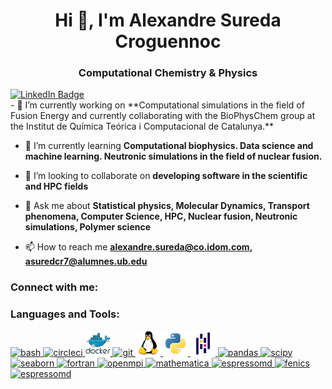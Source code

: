 <h1 align="center">Hi 👋, I'm Alexandre Sureda Croguennoc</h1>
<h3 align="center">Computational Chemistry & Physics</h3>

<div id="badges">
  <a href="https://www.linkedin.com/in/alexandre-sureda-croguennoc-28a03b161">
    <img src="https://img.shields.io/badge/LinkedIn-blue?style=for-the-badge&logo=linkedin&logoColor=white" alt="LinkedIn Badge"/>
  </a>
</div>
- 🔭 I’m currently working on **Computational simulations in the field of Fusion Energy and currently collaborating with the BioPhysChem group at the Institut de Química Teórica i Computacional de Catalunya.**

- 🌱 I’m currently learning **Computational biophysics. Data science and machine learning. Neutronic simulations in the field of nuclear fusion.**

- 👯 I’m looking to collaborate on **developing software in the scientific and HPC fields**

- 💬 Ask me about **Statistical physics, Molecular Dynamics, Transport phenomena, Computer Science, HPC, Nuclear fusion, Neutronic simulations, Polymer science**

- 📫 How to reach me **alexandre.sureda@co.idom.com, asuredcr7@alumnes.ub.edu**

<h3 align="left">Connect with me:</h3>
<p align="left">
</p>

<h3 align="left">Languages and Tools:</h3>
<p align="left"> 
  <a href="https://www.gnu.org/software/bash/" target="_blank" rel="noreferrer"> 
    <img src="https://www.vectorlogo.zone/logos/gnu_bash/gnu_bash-icon.svg" alt="bash" width="40" height="40"/> 
  </a> 
  <a href="https://circleci.com" target="_blank" rel="noreferrer"> 
    <img src="https://www.vectorlogo.zone/logos/circleci/circleci-icon.svg" alt="circleci" width="40" height="40"/> 
  </a> 
  <a href="https://www.docker.com/" target="_blank" rel="noreferrer"> 
    <img src="https://raw.githubusercontent.com/devicons/devicon/master/icons/docker/docker-original-wordmark.svg" alt="docker" width="40" height="40"/> 
  </a> 
  <a href="https://git-scm.com/" target="_blank" rel="noreferrer"> 
    <img src="https://www.vectorlogo.zone/logos/git-scm/git-scm-icon.svg" alt="git" width="40" height="40"/> 
  </a> 
  <a href="https://www.linux.org/" target="_blank" rel="noreferrer"> 
    <img src="https://raw.githubusercontent.com/devicons/devicon/master/icons/linux/linux-original.svg" alt="linux" width="40" height="40"/> 
  </a> 
    </a> 
  <a href="https://www.python.org" target="_blank" rel="noreferrer"> 
    <img src="https://raw.githubusercontent.com/devicons/devicon/master/icons/python/python-original.svg" alt="python" width="40" height="40"/> 
  </a> 
  <a href="https://pandas.pydata.org/" target="_blank" rel="noreferrer"> 
    <img src="https://raw.githubusercontent.com/devicons/devicon/2ae2a900d2f041da66e950e4d48052658d850630/icons/pandas/pandas-original.svg" alt="pandas" width="40" height="40"/> 
  </a> 
    <a href="https://numpy.org/" target="_blank" rel="noreferrer"> 
    <img src="https://numpy.org/images/logo.svg" alt="pandas" width="40" height="40"/> 
  </a> 
   <a href="https://scipy.org/" target="_blank" rel="noreferrer">
    <img src="https://scipy.org/images/logo.svg" alt="scipy" width="40" height="40"/>
  </a>
  <a href="https://seaborn.pydata.org/" target="_blank" rel="noreferrer"> 
    <img src="https://seaborn.pydata.org/_images/logo-mark-lightbg.svg" alt="seaborn" width="40" height="40"/> 
  </a>
  <a href="https://www.fortran.com/" target="_blank" rel="noreferrer">
    <img src="https://github.com/gilbarbara/logos/blob/main/logos/fortran.svg" alt="fortran" width="40" height="40"/>
  </a>
    </a>
   <a href="https://www.open-mpi.org/" target="_blank" rel="noreferrer">
    <img src="https://www.open-mpi.org/images/open-mpi-logo.png" alt="openmpi" width="40" height="40"/>
  </a>
  <a href="https://www.wolfram.com/mathematica/" target="_blank" rel="noreferrer">
    <img src="https://www.wolfram.com/mathematica/img/overview/intro-spikey.png" alt="mathematica" width="40" height="40"/>
  </a>
    <a href="https://docs.openmc.org/en/stable/" target="_blank" rel="noreferrer">
    <img src="https://avatars.githubusercontent.com/u/42039615?s=200&v=4" alt="espressomd" width="40" height="20"/>
   </a>
 <a href="https://fenicsproject.org/" target="_blank" rel="noreferrer">
    <img src="https://fenicsproject.org/assets/img/fenics-logo-small.png" alt="fenics" width="40" height="40"/>
  </a>
   <a href="https://espressomd.org/wordpress/" target="_blank" rel="noreferrer">
    <img src="https://espressomd.org/wordpress/wp-content/uploads/2017/10/cropped-header4.png" alt="espressomd" width="40" height="20"/>
  </a> 

